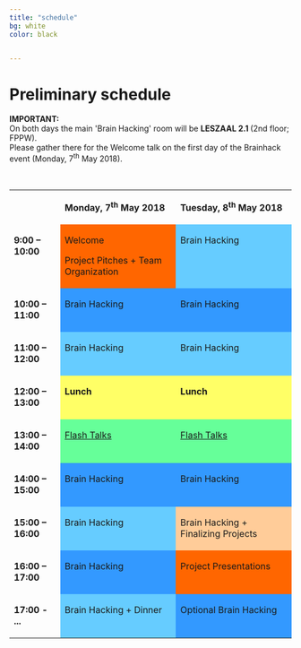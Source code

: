 ```yaml
---
title: "schedule"
bg: white
color: black


---
```



# Preliminary schedule

<a name="schedule"></a>

<strong> IMPORTANT: </strong> <br>
On both days the main 'Brain Hacking' room will be <strong> LESZAAL 2.1 </strong> (2nd floor; FPPW). <br>
Please gather there for the Welcome talk on the first day of the Brainhack event (Monday, 7<sup>th</sup> May 2018).

<p>&nbsp;</p>
<table width="100%" cellspacing="0" cellpadding="2">
<tbody>
<tr valign="top">
<td width="18%">
<p>&nbsp;</p>
</td>
<td width="41%">
<p><strong>Monday, 7<sup>th</sup> May 2018</strong></p>
</td>
<td width="42%">
<p><strong>Tuesday, 8<sup>th</sup> May 2018</strong></p>
</td>
</tr>
<tr valign="top">
<td width="18%">
<p><strong>9:00 &ndash; 10:00</strong></p>
</td>
<td style="background: #ff6600;" bgcolor="#ff6600" width="41%">
<p><span style="font-size: medium;">Welcome</span></p>
<p><span style="font-size: medium;">Project Pitches + Team Organization</span></p>
</td>
<td style="background: #66ccff;" bgcolor="#66ccff" width="42%">
<p>Brain Hacking</p>
</td>
</tr>
<tr valign="top">
<td width="18%">
<p><strong>10:00 &ndash; 11:00</strong></p>
</td>
<td style="background: #3399ff;" bgcolor="#3399ff" width="41%">
<p>Brain Hacking</p>
</td>
<td style="background: #3399ff;" bgcolor="#3399ff" width="42%">
<p>Brain Hacking</p>
</td>
</tr>
<tr valign="top">
<td width="18%">
<p><strong>11:00 &ndash; 12:00</strong></p>
</td>
<td style="background: #66ccff;" bgcolor="#66ccff" width="41%">
<p>Brain Hacking</p>
</td>
<td style="background: #66ccff;" bgcolor="#66ccff" width="42%">
<p>Brain Hacking</p>
</td>
</tr>
<tr valign="top">
<td width="18%">
<p><strong>12:00 &ndash; 13:00</strong></p>
</td>
<td style="background: #ffff66;" bgcolor="#ffff66" width="41%">
<p><strong>Lunch</strong></p>
</td>
<td style="background: #ffff66;" bgcolor="#ffff66" width="42%">
<p><strong>Lunch</strong></p>
</td>
</tr>
<tr valign="top">
<td width="18%">
<p><strong>13:00 &ndash; 14:00</strong></p>
</td>
<td style="background: #66ff99;" bgcolor="#66ff99" width="41%">
<p><a href="#flashtalks_day1">Flash Talks</a></p> 
</td>
<td style="background: #66ff99;" bgcolor="#66ff99" width="42%">
<p><a href="#flashtalks_day2">Flash Talks</a></p> 
</td>
</tr>
<tr valign="top">
<td width="18%">
<p><strong>14:00 &ndash; 15:00</strong></p>
</td>
<td style="background: #3399ff;" bgcolor="#3399ff" width="41%">
<p>Brain Hacking</p>
</td>
<td style="background: #3399ff;" bgcolor="#3399ff" width="42%">
<p>Brain Hacking</p>
</td>
</tr>
<tr valign="top">
<td width="18%">
<p><strong>15:00 &ndash; 16:00</strong></p>
</td>
<td style="background: #66ccff;" bgcolor="#66ccff" width="41%">
<p>Brain Hacking</p>
</td>
<td style="background: #ffcc99;" bgcolor="#ffcc99" width="42%">
<p>Brain Hacking + Finalizing Projects</p>
</td>
</tr>
<tr valign="top">
<td width="18%">
<p><strong>16:00 &ndash; 17:00</strong></p>
</td>
<td style="background: #3399ff;" bgcolor="#3399ff" width="41%">
<p>Brain Hacking</p>
</td>
<td style="background: #ff6600;" bgcolor="#ff6600" width="42%">
<p>Project Presentations</p>
</td>
</tr>
<tr valign="top">
<td width="18%">
<p><strong>17:00 - ...</strong></p>
</td>
<td style="background: #66ccff;" bgcolor="#66ccff" width="41%">
<p>Brain Hacking + Dinner</p>
</td>
<td style="background: #3399ff;" bgcolor="#3399ff" width="42%">
<p>Optional Brain Hacking</p>
</td>
</tr>
</tbody>
</table>

